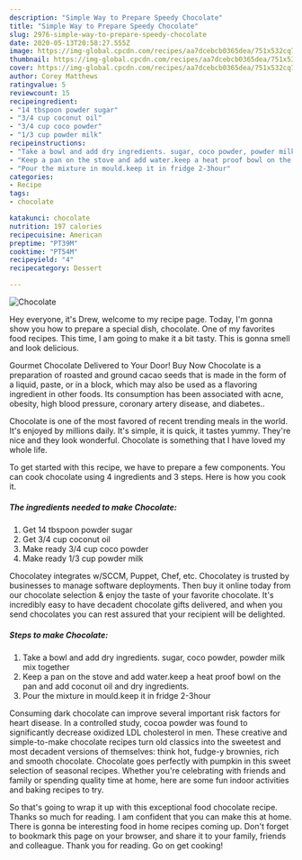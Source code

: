 ```yaml
---
description: "Simple Way to Prepare Speedy Chocolate"
title: "Simple Way to Prepare Speedy Chocolate"
slug: 2976-simple-way-to-prepare-speedy-chocolate
date: 2020-05-13T20:58:27.555Z
image: https://img-global.cpcdn.com/recipes/aa7dcebcb0365dea/751x532cq70/chocolate-recipe-main-photo.jpg
thumbnail: https://img-global.cpcdn.com/recipes/aa7dcebcb0365dea/751x532cq70/chocolate-recipe-main-photo.jpg
cover: https://img-global.cpcdn.com/recipes/aa7dcebcb0365dea/751x532cq70/chocolate-recipe-main-photo.jpg
author: Corey Matthews
ratingvalue: 5
reviewcount: 15
recipeingredient:
- "14 tbspoon powder sugar"
- "3/4 cup coconut oil"
- "3/4 cup coco powder"
- "1/3 cup powder milk"
recipeinstructions:
- "Take a bowl and add dry ingredients. sugar, coco powder, powder milk mix together"
- "Keep a pan on the stove and add water.keep a heat proof bowl on the pan and add coconut oil and dry ingredients."
- "Pour the mixture in mould.keep it in fridge 2-3hour"
categories:
- Recipe
tags:
- chocolate

katakunci: chocolate 
nutrition: 197 calories
recipecuisine: American
preptime: "PT39M"
cooktime: "PT54M"
recipeyield: "4"
recipecategory: Dessert

---
```



![Chocolate](https://img-global.cpcdn.com/recipes/aa7dcebcb0365dea/751x532cq70/chocolate-recipe-main-photo.jpg)

Hey everyone, it's Drew, welcome to my recipe page. Today, I'm gonna show you how to prepare a special dish, chocolate. One of my favorites food recipes. This time, I am going to make it a bit tasty. This is gonna smell and look delicious.

Gourmet Chocolate Delivered to Your Door! Buy Now Chocolate is a preparation of roasted and ground cacao seeds that is made in the form of a liquid, paste, or in a block, which may also be used as a flavoring ingredient in other foods. Its consumption has been associated with acne, obesity, high blood pressure, coronary artery disease, and diabetes..

Chocolate is one of the most favored of recent trending meals in the world. It's enjoyed by millions daily. It's simple, it is quick, it tastes yummy. They're nice and they look wonderful. Chocolate is something that I have loved my whole life.


To get started with this recipe, we have to prepare a few components. You can cook chocolate using 4 ingredients and 3 steps. Here is how you cook it.

<!--inarticleads1-->

##### The ingredients needed to make Chocolate:

1. Get 14 tbspoon powder sugar
1. Get 3/4 cup coconut oil
1. Make ready 3/4 cup coco powder
1. Make ready 1/3 cup powder milk


Chocolatey integrates w/SCCM, Puppet, Chef, etc. Chocolatey is trusted by businesses to manage software deployments. Then buy it online today from our chocolate selection &amp; enjoy the taste of your favorite chocolate. It&#39;s incredibly easy to have decadent chocolate gifts delivered, and when you send chocolates you can rest assured that your recipient will be delighted. 

<!--inarticleads2-->

##### Steps to make Chocolate:

1. Take a bowl and add dry ingredients. sugar, coco powder, powder milk mix together
1. Keep a pan on the stove and add water.keep a heat proof bowl on the pan and add coconut oil and dry ingredients.
1. Pour the mixture in mould.keep it in fridge 2-3hour


Consuming dark chocolate can improve several important risk factors for heart disease. In a controlled study, cocoa powder was found to significantly decrease oxidized LDL cholesterol in men. These creative and simple-to-make chocolate recipes turn old classics into the sweetest and most decadent versions of themselves: ﻿think hot, fudge-y brownies﻿, rich and smooth chocolate. Chocolate goes perfectly with pumpkin in this sweet selection of seasonal recipes. Whether you&#39;re celebrating with friends and family or spending quality time at home, here are some fun indoor activities and baking recipes to try. 

So that's going to wrap it up with this exceptional food chocolate recipe. Thanks so much for reading. I am confident that you can make this at home. There is gonna be interesting food in home recipes coming up. Don't forget to bookmark this page on your browser, and share it to your family, friends and colleague. Thank you for reading. Go on get cooking!
